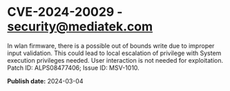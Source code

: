 # CVE-2024-20029 - security@mediatek.com

In wlan firmware, there is a possible out of bounds write due to improper input validation. This could lead to local escalation of privilege with System execution privileges needed. User interaction is not needed for exploitation. Patch ID: ALPS08477406; Issue ID: MSV-1010.

**Publish date:** 2024-03-04
